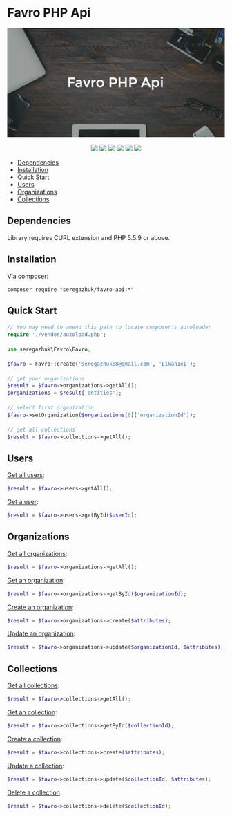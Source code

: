 # Favro PHP Api

<p align="center">
    <img src="logo.png" alt="Favro PHP Api">
</p>

<p align="center">
<a href="https://travis-ci.org/seregazhuk/php-favro-api"><img src="https://travis-ci.org/seregazhuk/php-favro-api.svg?branch=master"></a>
<a href="https://scrutinizer-ci.com/g/seregazhuk/php-favro-api/?branch=master"><img src="https://scrutinizer-ci.com/g/seregazhuk/php-favro-api/badges/quality-score.png?b=master"></a>
<a href="https://codeclimate.com/github/seregazhuk/php-favro-api"><img src="https://codeclimate.com/github/seregazhuk/php-favro-api/badges/gpa.svg" /></a>
<a href="https://codeclimate.com/github/seregazhuk/php-favro-api/coverage"><img src="https://codeclimate.com/github/seregazhuk/php-favro-api/badges/coverage.svg" /></a>
<a href="https://packagist.org/packages/seregazhuk/favro-api"><img src="https://poser.pugx.org/seregazhuk/favro-api/v/stable"></a>
<a href="https://packagist.org/packages/seregazhuk/favro-api"><img src="https://poser.pugx.org/seregazhuk/favro-api/downloads"></a>
</p>

- [Dependencies](#dependencies)
- [Installation](#installation)
- [Quick Start](#quick-start)
- [Users](#users)
- [Organizations](#organizations)
- [Collections](#collections)

## Dependencies
Library requires CURL extension and PHP 5.5.9 or above.

## Installation
Via composer:
```
composer require "seregazhuk/favro-api:*"
```

## Quick Start

```php 
// You may need to amend this path to locate composer's autoloader
require './vendor/autoload.php';

use seregazhuk\Favro\Favro;

$favro = Favro::create('seregazhuk88@gmail.com', 'Eikah1ei');

// get your organizations
$result = $favro->organizations->getAll();
$organizations = $result['entities'];

// select first organization
$favro->setOrganization($organizations[0]['organizationId']);

// get all collections
$result = $favro->collections->getAll();
```

## Users

[Get all users](https://favro.com/developer/#get-all-users):
```php
$result = $favro->users->getAll();
```

[Get a user](https://favro.com/developer/#get-a-user):
```php
$result = $favro->users->getById($userId);
```

## Organizations

[Get all organizations](https://favro.com/developer/#get-all-organizations):
```php
$result = $favro->organizations->getAll();
```

[Get an organization](https://favro.com/developer/#get-an-organization):
```php
$result = $favro->organizations->getById($ogranizationId);
```

[Create an organization](https://favro.com/developer/#create-an-organization):
```php
$result = $favro->organizations->create($attributes);
```

[Update an organization](https://favro.com/developer/#update-an-organization):
```php
$result = $favro->organizations->update($organizationId, $attributes);
```

## Collections

[Get all collections](https://favro.com/developer/#get-all-collections):
```php
$result = $favro->collections->getAll();
```

[Get an collection](https://favro.com/developer/#get-a-collection):
```php
$result = $favro->collections->getById($collectionId);
```

[Create a collection](https://favro.com/developer/#create-a-collection):
```php
$result = $favro->collections->create($attributes);
```

[Update a collection](https://favro.com/developer/#update-a-collection):
```php
$result = $favro->collections->update($collectionId, $attributes);
```

[Delete a collection](https://favro.com/developer/#delete-a-collection):
```php
$result = $favro->collections->delete($collectionId);
```